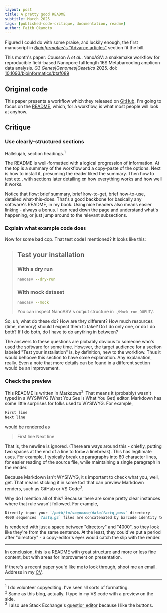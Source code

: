 ```yaml
---
layout: post
title: A pretty good README
subtitle: March 2025
tags: [published-code-critique, documentation, readme]
author: Faith Okamoto
---
```


Figured I could do with some praise, and luckily enough, the first manuscript in
[*Bioinformatics*'s "Advance articles"][AdvanceArticles] section fit the bill.

This month's paper: Cousson A *et al.*. NanoASV: a snakemake workflow for
reproducible field-based Nanopore full length 16S Metabarcoding amplicon data
analysis. *G3 Genes|Genomes|Genetics* 2025. doi:
[10.1093/bioinformatics/btaf089][DOI]

## Original code

This paper presents a workflow which they released on [GitHub][Code]. I'm going
to focus on the [README][README], which, for a workflow, is what most people
will look at anyhow.

## Critique

### Use clearly-structured sections

Hallelujah, section headings.<sup>1</sup>

The README is well-formatted with a logical progression of information. At the
top is a summary of the workflow and a copy-paste of the options. Next is how to
install it, presuming the reader liked the summary. Then how to test etc., with
sections later detailing on how everything works and how well it works.

Notice that flow: brief summary, brief how-to-get, brief how-to-use, detailed
what-this-does. That's a good backbone for basically any software's README, in
my book. Using nice headers also means easier linking - always a bonus. I can
read down the page and understand what's happening, or just jump around to the
relevant subsections.

### Explain what example code does

Now for some bad cop. That test code I mentioned? It looks like this:

> ## Test your installation
> 
> ### With a dry run
> 
> ```sh
> nanoasv --dry-run
> ```
> 
> ### With mock dataset
> 
> ```sh
> nanoasv --mock
> ```
>
> You can inspect NanoASV's output structure in `./Mock_run_OUPUT/`.

So, uh, what do these do? How are they different? How much resources (time,
memory) should I expect them to take? Do I do only one, or do I do both? If I do
both, do I have to do anything in between?

The answers to these questions are probably obvious to someone who's used the
software for some time. However, the target audience for a section labeled "Test
your installation" is, by definition, new to the workflow. Thus it would behoove
this section to have some explanation. Any explanation, really. Even a note that
more details can be found in a different section would be an improvement.

### Check the preview

This README is written in [Markdown][Markdown]<sup>2</sup>. That means it
(probably) wasn't typed in a WYSIWYG (What You See Is What You Get) editor. 
Markdown has some little surprises for folks used to WYSIWYG. For example,

```md
First line
Next line
```

would be rendered as

> First line
> Next line

That is, the newline is ignored. (There are ways around this - chiefly, putting
two spaces at the end of a line to force a linebreak). This has legitimate uses.
For example, I typically break up paragraphs into 80 character lines, for easier
reading of the source file, while maintaining a single paragraph in the render.

Because Markdown isn't WYSIWYG, it's important to check what you, well, get.
That means sticking it in some tool that can preview Markdown renders, such as
GitHub or VS Code<sup>3</sup>.

Why do I mention all of this? Because there are some pretty clear instances
where that rule wasn't followed. For example,

```md
Directly input your `/path/to/sequence/data/fastq_pass` directory
4000 sequences `fastq.gz` files are concatenated by barcode identity to make one `barcodeXX.fastq.gz` file.
```

is rendered with just a space between "directory" and "4000", so they look like
they're from the same sentence. At the least, they could've put a period after
"directory" - a copy-editor's eyes would catch the slip with the render.

----

In conclusion, this is a README with great structure and more or less fine
content, but with areas for improvement on presentation.

If there's a recent paper you'd like me to look through, shoot me an email.
Address in my [CV][CV].

----

<sup>1</sup> I do volunteer copyediting. I've seen all sorts of formatting.  
<sup>2</sup> Same as this blog, actually. I type in my VS code with a preview on
the side.  
<sup>3</sup> I also use Stack Exchange's [question editor][AskQuestion] because
I like the buttons.

[AdvanceArticles]: https://academic.oup.com/bioinformatics/advance-articles
[AskQuestion]: https://meta.stackexchange.com/questions/ask
[Code]: https://github.com/ImagoXV/NanoASV
[CV]: https://faithokamoto.github.io/cv/
[DOI]: https://doi.org/10.1093/bioinformatics/btaf089
[Markdown]: https://www.markdowntutorial.com/
[README]: https://github.com/ImagoXV/NanoASV/blob/main/README.md
